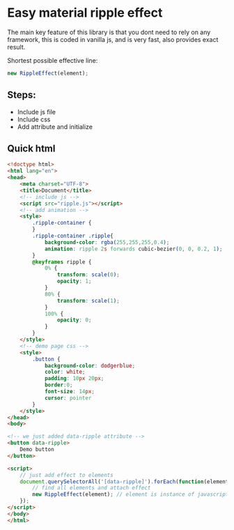 # Easy material ripple effect

The main key feature of this library is that you dont need to rely on any framework, this is coded in vanilla js, and is very fast, also provides exact result.

Shortest possible effective line:
```javascript
new RippleEffect(element);
```


## Steps:

- Include js file
- Include css
- Add attribute and initialize

## Quick html

```html
<!doctype html>
<html lang="en">
<head>
    <meta charset="UTF-8">
    <title>Document</title>
    <!-- include js -->
    <script src="ripple.js"></script>
    <!-- add animation -->
    <style>
        .ripple-container {
        }
        .ripple-container .ripple{
            background-color: rgba(255,255,255,0.4);
            animation: ripple 2s forwards cubic-bezier(0, 0, 0.2, 1);
        }
        @keyframes ripple {
            0% {
                transform: scale(0);
                opacity: 1;
            }
            80% {
                transform: scale(1);
            }
            100% {
                opacity: 0;
            }
        }
    </style>
    <!-- demo page css -->
    <style>
        .button {
            background-color: dodgerblue;
            color: white;
            padding: 10px 20px;
            border:0;
            font-size: 14px;
            cursor: pointer
        }
    </style>
</head>
<body>

<!-- we just added data-ripple attribute -->
<button data-ripple>
    Demo button
</button>

<script>
    // just add effect to elements
    document.querySelectorAll('[data-ripple]').forEach(function(element){
        // find all elements and attach effect
        new RippleEffect(element); // element is instance of javascript element node
    });
</script>
</body>
</html>
```